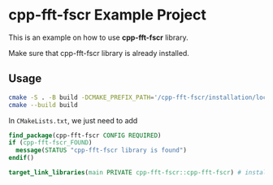 # cpp-fft-fscr Example Project

This is an example on how to use **cpp-fft-fscr** library.

Make sure that cpp-fft-fscr library is already installed.

## Usage
``` bash
cmake -S . -B build -DCMAKE_PREFIX_PATH='/cpp-fft-fscr/installation/location'
cmake --build build
```

In `CMakeLists.txt`, we just need to add
``` cmake
find_package(cpp-fft-fscr CONFIG REQUIRED)
if (cpp-fft-fscr_FOUND)
  message(STATUS "cpp-fft-fscr library is found")
endif()

target_link_libraries(main PRIVATE cpp-fft-fscr::cpp-fft-fscr) # installed cpp-fft-fscr include/ path is automatically added
``` 
